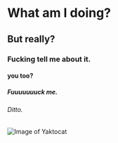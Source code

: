 # What am I doing? 
## But really?
### Fucking tell me about it.
#### you too? 
##### Fuuuuuuuck me.
###### Ditto. 

![Image of Yaktocat](https://octodex.github.com/images/yaktocat.png)
